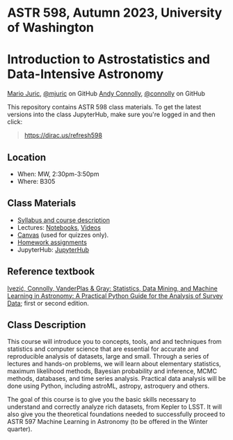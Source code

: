 # ASTR 598, Autumn 2023, University of Washington
# Introduction to Astrostatistics and Data-Intensive Astronomy

[Mario Juric](http://research.majuric.org), [@mjuric](https://github.com/mjuric) on GitHub
[Andy Connolly](https://astro.washington.edu/people/andy-connolly), [@connolly](https://github.com/connolly) on GitHub

This repository contains ASTR 598 class materials. To get the latest versions into the class JupyterHub, make sure you're logged in and then click:

> https://dirac.us/refresh598

## Location

 * When: MW, 2:30pm-3:50pm
 * Where: B305

## Class Materials

 * [Syllabus and course description](syllabus/syllabus.pdf)
 * Lectures: [Notebooks](lectures/), [Videos](https://dirac.us/videos598)
 * [Canvas](https://dirac.us/canvas598) (used for quizzes only).
 * [Homework assignments](https://github.com/uw-astrostats/astr-598a-au23-homeworks)
 * JupyterHub: [JupyterHub](https://dirac.us/hub598)

## Reference textbook

[Ivezić, Connolly, VanderPlas & Gray: Statistics, Data Mining, and Machine Learning in Astronomy:
A Practical Python Guide for the Analysis of Survey
Data](https://press.princeton.edu/books/hardcover/9780691198309/statistics-data-mining-and-machine-learning-in-astronomy);
first or second edition.

## Class Description

This course will introduce you to concepts, tools, and and techniques from
statistics and computer science that are essential for accurate and
reproducible analysis of datasets, large and small.  Through a series of
lectures and hands-on problems, we will learn about elementary statistics,
maximum likelihood methods, Bayesian probability and inference, MCMC
methods, databases, and time series analysis.  Practical data analysis will
be done using Python, including astroML, astropy, astroquery and others.

The goal of this course is to give you the basic skills necessary to
understand and correctly analyze rich datasets, from Kepler to LSST.  It
will also give you the theoretical foundations needed to successfully
proceed to ASTR 597 Machine Learning in Astronomy (to be offered in the
Winter quarter).
